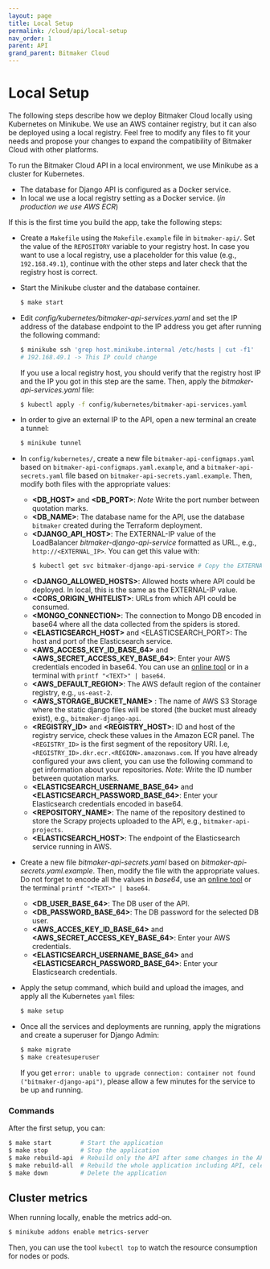 ```yaml
---
layout: page
title: Local Setup
permalink: /cloud/api/local-setup
nav_order: 1
parent: API
grand_parent: Bitmaker Cloud
---
```


# Local Setup
The following steps describe how we deploy Bitmaker Cloud locally using Kubernetes
on Minikube. We use an AWS container registry, but it can also be deployed using
a local registry. Feel free to modify any files to fit your needs and propose your
changes to expand the compatibility of Bitmaker Cloud with other platforms.

To run the Bitmaker Cloud API in a local environment, we use Minikube as a cluster for Kubernetes. 
- The database for Django API is configured as a Docker service.
- In local we use a local registry setting as a Docker service. (*in production we use AWS ECR*)

If this is the first time you build the app, take the following steps:

- Create a `Makefile` using the `Makefile.example` file in `bitmaker-api/`. Set the value of
  the `REPOSITORY` variable to your registry host. In case you want to use a local registry,
  use a placeholder for this value (e.g., `192.168.49.1`), continue with the other steps and
  later check that the registry host is correct.

- Start the Minikube cluster and the database container.
  ```bash
  $ make start
  ```

- Edit _config/kubernetes/bitmaker-api-services.yaml_ and set the IP address of the database endpoint to the IP address you get after running the following command:
  ```bash
  $ minikube ssh 'grep host.minikube.internal /etc/hosts | cut -f1'
  # 192.168.49.1 -> This IP could change
  ```
  If you use a local registry host, you should verify that the registry host IP
  and the IP you got in this step are the same.
  Then, apply the _bitmaker-api-services.yaml_ file:
  ```bash
  $ kubectl apply -f config/kubernetes/bitmaker-api-services.yaml
  ```
  
- In order to give an external IP to the API, open a new terminal an create a tunnel:
  ```bash
  $ minikube tunnel
  ```

- In `config/kubernetes/`, create a new file `bitmaker-api-configmaps.yaml` based on `bitmaker-api-configmaps.yaml.example`,
  and a `bitmaker-api-secrets.yaml` file based on `bitmaker-api-secrets.yaml.example`.
  Then, modify both files with the appropriate values:
  - **\<DB_HOST\>** and **\<DB_PORT\>**: _Note_ Write the port number between quotation marks.
  - **\<DB_NAME\>**: The database name for the API, use the database `bitmaker` created during the Terraform deployment.
  - **\<DJANGO_API_HOST\>**: The EXTERNAL-IP value of the LoadBalancer _bitmaker-django-api-service_ formatted as URL., e.g., `http://<EXTERNAL_IP>`. You can get this value with:
	```bash
	$ kubectl get svc bitmaker-django-api-service # Copy the EXTERNAL-IP
	```
  - **\<DJANGO_ALLOWED_HOSTS\>**: Allowed hosts where API could be deployed. In local, this is the same as the EXTERNAL-IP value.
  - **\<CORS_ORIGIN_WHITELIST\>**: URLs from which API could be consumed.
  - **\<MONGO_CONNECTION\>**: The connection to Mongo DB encoded in base64 where all the data collected from the spiders is stored.
  - **\<ELASTICSEARCH_HOST\>** and <ELASTICSEARCH_PORT\>: The host and port of the Elasticsearch service.
  - **\<AWS_ACCESS_KEY_ID_BASE_64\>** and **<AWS_SECRET_ACCESS_KEY_BASE_64\>**: Enter your AWS credentials encoded in base64.
            You can use an [online tool](https://www.base64encode.org/) or in a terminal with `printf "<TEXT>" | base64`.
  - **\<AWS_DEFAULT_REGION\>**: The AWS default region of the container registry, e.g., `us-east-2`.
  - **\<AWS_STORAGE_BUCKET_NAME\>** : The name of AWS S3 Storage where the static django files will be stored (the bucket must already exist), e.g., `bitmaker-django-api`.
  - **\<REGISTRY_ID\>** and **\<REGISTRY_HOST\>**: ID and host of the registry service, check these values in the
            Amazon ECR panel. The `<REGISTRY_ID>` is the first segment of the repository URI. I.e,
            `<REGISTRY_ID>.dkr.ecr.<REGION>.amazonaws.com`. If you have already configured your aws client, you can use the
            following command to get information about your repositories. _Note_: Write the ID number between quotation marks.
  - **\<ELASTICSEARCH_USERNAME_BASE_64\>** and **<ELASTICSEARCH_PASSWORD_BASE_64\>**: Enter your Elasticsearch credentials encoded in base64.
  - **\<REPOSITORY_NAME\>**: The name of the repository destined to store the Scrapy projects uploaded to the API, e.g., `bitmaker-api-projects`.
  - **\<ELASTICSEARCH_HOST\>**: The endpoint of the Elasticsearch service running in AWS.

- Create a new file _bitmaker-api-secrets.yaml_ based on _bitmaker-api-secrets.yaml.example_. Then, modify the file with the appropriate values. Do not forget to encode all the values in _base64_,
  use an [online tool](https://www.base64encode.org/) or the terminal `printf "<TEXT>" | base64`.
  - **\<DB_USER_BASE_64\>**: The DB user of the API.
  - **\<DB_PASSWORD_BASE_64\>**: The DB password for the selected DB user.
  - **\<AWS_ACCES_KEY_ID_BASE_64\>** and **\<AWS_SECRET_ACCESS_KEY_BASE_64\>**: Enter your AWS credentials.
  - **\<ELASTICSEARCH_USERNAME_BASE_64\>** and **\<ELASTICSEARCH_PASSWORD_BASE_64\>**: Enter your Elasticsearch credentials.

- Apply the setup command, which build and upload the images, and apply all the Kubernetes `yaml` files:
  ```bash
  $ make setup
  ```

- Once all the services and deployments are running, apply the migrations and create a superuser for Django Admin:
  ```bash
  $ make migrate
  $ make createsuperuser
  ```
  If you get `error: unable to upgrade connection: container not found ("bitmaker-django-api")`, please allow a few minutes
  for the service to be up and running.

### Commands

After the first setup, you can:
```bash
$ make start        # Start the application
$ make stop         # Stop the application
$ make rebuild-api  # Rebuild only the API after some changes in the API
$ make rebuild-all  # Rebuild the whole application including API, celery beat & worker, and redis
$ make down         # Delete the application
```

## Cluster metrics

When running locally, enable the metrics add-on.
```bash
$ minikube addons enable metrics-server
```

Then, you can use the tool `kubectl top` to watch the resource consumption for nodes or pods.
